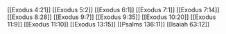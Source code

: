 [[Exodus 4:21]]
[[Exodus 5:2]]
[[Exodus 6:1]]
[[Exodus 7:1]]
[[Exodus 7:14]]
[[Exodus 8:28]]
[[Exodus 9:7]]
[[Exodus 9:35]]
[[Exodus 10:20]]
[[Exodus 11:9]]
[[Exodus 11:10]]
[[Exodus 13:15]]
[[Psalms 136:11]]
[[Isaiah 63:12]]
